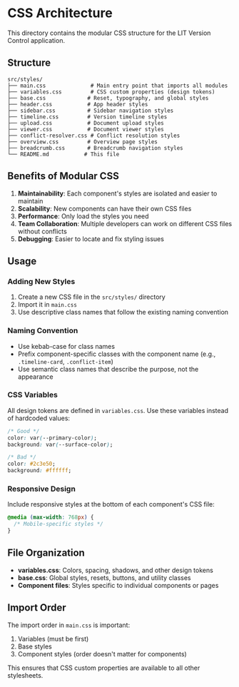 # CSS Architecture

This directory contains the modular CSS structure for the LIT Version Control application.

## Structure

```
src/styles/
├── main.css              # Main entry point that imports all modules
├── variables.css         # CSS custom properties (design tokens)
├── base.css             # Reset, typography, and global styles
├── header.css           # App header styles
├── sidebar.css          # Sidebar navigation styles
├── timeline.css         # Version timeline styles
├── upload.css           # Document upload styles
├── viewer.css           # Document viewer styles
├── conflict-resolver.css # Conflict resolution styles
├── overview.css         # Overview page styles
├── breadcrumb.css       # Breadcrumb navigation styles
└── README.md           # This file
```

## Benefits of Modular CSS

1. **Maintainability**: Each component's styles are isolated and easier to maintain
2. **Scalability**: New components can have their own CSS files
3. **Performance**: Only load the styles you need
4. **Team Collaboration**: Multiple developers can work on different CSS files without conflicts
5. **Debugging**: Easier to locate and fix styling issues

## Usage

### Adding New Styles

1. Create a new CSS file in the `src/styles/` directory
2. Import it in `main.css`
3. Use descriptive class names that follow the existing naming convention

### Naming Convention

- Use kebab-case for class names
- Prefix component-specific classes with the component name (e.g., `.timeline-card`, `.conflict-item`)
- Use semantic class names that describe the purpose, not the appearance

### CSS Variables

All design tokens are defined in `variables.css`. Use these variables instead of hardcoded values:

```css
/* Good */
color: var(--primary-color);
background: var(--surface-color);

/* Bad */
color: #2c3e50;
background: #ffffff;
```

### Responsive Design

Include responsive styles at the bottom of each component's CSS file:

```css
@media (max-width: 768px) {
  /* Mobile-specific styles */
}
```

## File Organization

- **variables.css**: Colors, spacing, shadows, and other design tokens
- **base.css**: Global styles, resets, buttons, and utility classes
- **Component files**: Styles specific to individual components or pages

## Import Order

The import order in `main.css` is important:

1. Variables (must be first)
2. Base styles
3. Component styles (order doesn't matter for components)

This ensures that CSS custom properties are available to all other stylesheets. 